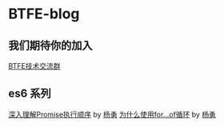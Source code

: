 # BTFE-blog

## 我们期待你的加入

[BTFE技术交流群](https://github.com/BTFE/BTFE-blog/blob/master/JOIN.md)

## es6 系列

[深入理解Promise执行顺序](https://github.com/BTFE/BTFE-blog/issues/1) by [杨勇](https://github.com/AngusYang9)
[为什么使用for...of循环](https://github.com/BTFE/BTFE-blog/issues/3) by [杨勇](https://github.com/AngusYang9)
